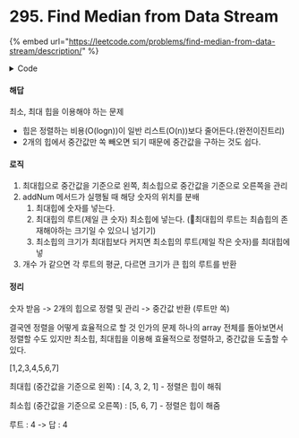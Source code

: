 # 295. Find Median from Data Stream

{% embed url="https://leetcode.com/problems/find-median-from-data-stream/description/" %}

<details>

<summary>Code</summary>

```typescript
//https://github.com/datastructures-js/priority-queue
class MedianFinder {
  min;
  max;

  constructor() {
    this.max = new PriorityQueue({
        compare: (a, b) => b - a,
      });
    this.min = new PriorityQueue({
        compare: (a, b) => a - b,
      });
  }

  addNum(num: number): void {
    this.max.enqueue(num);

    this.min.enqueue(this.max.dequeue());

    if (this.max.size() < this.min.size()) {
      this.max.enqueue(this.min.dequeue());
    }

    
  }

  findMedian(): number {
    if (this.max.size() > this.min.size()) {
      return this.max.front();
    }
    return (this.max.front() + this.min.front()) / 2;
  }
}
```

</details>

#### 해답

최소, 최대 힙을 이용해야 하는 문제

* 힙은 정렬하는 비용(O(logn))이 일반 리스트(O(n))보다  줄어든다.(완전이진트리)&#x20;
* 2개의 힙에서 중간값만 쏙 빼오면 되기 때문에 중간값을 구하는 것도 쉽다.

#### 로직

1. 최대힙으로 중간값을 기준으로 왼쪽, 최소힙으로 중간값을 기준으로 오른쪽을 관리
2. addNum 메서드가 실행될 때 해당 숫자의 위치를 분배&#x20;
   1. 최대힙에 숫자를 넣는다.
   2. 최대힙의 루트(제일 큰 숫자) 최소힙에 넣는다. (최대힙의 루트는 최솝힙의 존재해야하는 크기일 수 있으니 넘기기)
   3. &#x20;최소힙의 크기가 최대힙보다 커지면 최소힙의 루트(제일 작은 숫자)를 최대힙에 넣
3. 개수 가 같으면 각 루트의 평균, 다르면 크기가 큰 힙의 루트를 반환

#### 정리

숫자 받음 -> 2개의 힙으로 정렬 및 관리 -> 중간값 반환 (루트만 쏙)

결국엔 정렬을 어떻게 효율적으로 할 것 인가의 문제 하나의 array 전체를 돌아보면서 정렬할 수도 있지만 최소힙, 최대힙을 이용해 효율적으로 정렬하고, 중간값을 도출할 수 있다.&#x20;

\[1,2,3,4,5,6,7]

최대힙 (중간값을 기준으로 왼쪽) : \[4, 3,  2, 1] - 정렬은 힙이 해줘

최소힙 (중간값을 기준으로 오른쪽) : \[5, 6, 7] - 정렬은 힙이 해줌

루트 : 4 -> 답 : 4
